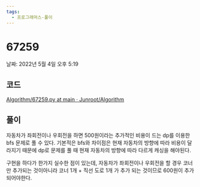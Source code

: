 ```yaml
---
tags:
  - 프로그래머스-풀이
---
```

# 67259

날짜: 2022년 5월 4일 오후 5:19

## 코드

[Algorithm/67259.py at main · Junroot/Algorithm](https://github.com/Junroot/Algorithm/blob/main/programmers/67259.py)

## 풀이

자동차가 좌회전이나 우회전을 하면 500원이라는 추가적인 비용이 드는 dp를 이용한 bfs 문제로 풀 수 있다. 기본적은 bfs와 차이점은 현재 자동차의 방향에 따라 비용이 달라지기 때문에 dp로 문제를 풀 때 현재 자동차의 방향에 따라 다르게 캐싱을 해야된다.

구현을 하다가 한가지 실수한 점이 있는데, 자동차가 좌회전이나 우회전을 할 경우 코너만 추가되는 것이아니라 코너 1개 + 직선 도로 1개 가 추가 되는 것이므로 600원이 추가되어야한다.